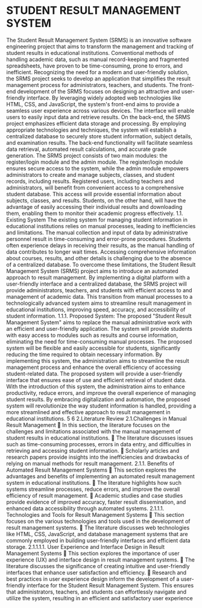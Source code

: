 # STUDENT RESULT MANAGEMENT SYSTEM
 The Student Result Management System (SRMS) is an innovative software 
engineering project that aims to transform the management and tracking of 
student results in educational institutions. Conventional methods of 
handling academic data, such as manual record-keeping and fragmented 
spreadsheets, have proven to be time-consuming, prone to errors, and 
inefficient. Recognizing the need for a modern and user-friendly solution, 
the SRMS project seeks to develop an application that simplifies the result 
management process for administrators, teachers, and students.
The front-end development of the SRMS focuses on designing an attractive 
and user-friendly interface. By leveraging widely adopted web 
technologies like HTML, CSS, and JavaScript, the system's front-end aims 
to provide a seamless user experience across various devices. The interface 
will enable users to easily input data and retrieve results.
On the back-end, the SRMS project emphasizes efficient data storage and 
processing. By employing appropriate technologies and techniques, the 
system will establish a centralized database to securely store student 
information, subject details, and examination results. The back-end 
functionality will facilitate seamless data retrieval, automated result 
calculations, and accurate grade generation.
The SRMS project consists of two main modules: the register/login module
and the admin module. The register/login module ensures secure access to 
the system, while the admin module empowers administrators to create 
and manage subjects, classes, and student records, including results.
Registered users, including teachers and administrators, will benefit from 
convenient access to a comprehensive student database. This access will 
provide essential information about subjects, classes, and results. Students, 
on the other hand, will have the advantage of easily accessing their 
individual results and downloading them, enabling them to monitor their 
academic progress effectively.
1.1. Existing System
The existing system for managing student information in educational 
institutions relies on manual processes, leading to inefficiencies and 
limitations. The manual collection and input of data by administrative 
personnel result in time-consuming and error-prone procedures. Students 
often experience delays in receiving their results, as the manual handling of 
data contributes to longer wait times. Accessing comprehensive information 
about courses, results, and other details is challenging due to the absence of a 
centralized database.
To overcome these limitations, the Student Result Management System 
(SRMS) project aims to introduce an automated approach to result 
management. By implementing a digital platform with a user-friendly 
interface and a centralized database, the SRMS project will provide 
administrators, teachers, and students with efficient access to and 
management of academic data. This transition from manual processes to a 
technologically advanced system aims to streamline result management in 
educational institutions, improving speed, accuracy, and accessibility of 
student information.
1.1.1. Proposed System:
The proposed "Student Result Management System" aims to replace the manual 
administrative work with an efficient and user-friendly application. The system 
will provide students with easy access to modules such as results and course 
information, eliminating the need for time-consuming manual processes. The 
proposed system will be flexible and easily accessible for students, significantly 
reducing the time required to obtain necessary information. By implementing 
this system, the administration aims to streamline the result management 
process and enhance the overall efficiency of accessing student-related data.
The proposed system will provide a user-friendly interface that ensures ease of 
use and efficient retrieval of student data. With the introduction of this system, 
the administration aims to enhance productivity, reduce errors, and improve 
the overall experience of managing student results. By embracing digitalization 
and automation, the proposed system will revolutionize the way student 
information is handled, providing a more streamlined and effective approach to 
result management in educational institutions.
5
6
2.Literature Review
2.1.Challenges in Manual Result Management
 In this section, the literature focuses on the challenges and 
limitations associated with the manual management of 
student results in educational institutions.
 The literature discusses issues such as time-consuming 
processes, errors in data entry, and difficulties in retrieving 
and accessing student information.
 Scholarly articles and research papers provide insights into 
the inefficiencies and drawbacks of relying on manual 
methods for result management.
2.1.1. Benefits of Automated Result Management Systems 
 This section explores the advantages and benefits of 
implementing an automated result management system in 
educational institutions.
 The literature highlights how such systems streamline 
processes, reduce errors, and improve the overall efficiency 
of result management.
 Academic studies and case studies provide evidence of 
improved accuracy, faster result dissemination, and 
enhanced data accessibility through automated systems.
2.1.1.1. Technologies and Tools for Result Management Systems
 This section focuses on the various technologies and tools 
used in the development of result management systems.
 The literature discusses web technologies like HTML, CSS, 
JavaScript, and database management systems that are 
commonly employed in building user-friendly interfaces and 
efficient data storage.
2.1.1.1.1. User Experience and Interface Design in Result 
Management Systems
 This section explores the importance of user experience 
(UX) and interface design in result management systems.
 The literature discusses the significance of creating 
intuitive and user-friendly interfaces that enhance user 
satisfaction and efficiency.
 Research and best practices in user experience design 
inform the development of a user-friendly interface for 
the Student Result Management System. This ensures 
that administrators, teachers, and students can 
effortlessly navigate and utilize the system, resulting in 
an efficient and satisfactory user experience
